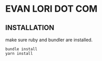 # EVAN LORI DOT COM

## INSTALLATION

make sure ruby and bundler are installed.

```
bundle install
yarn install
```
